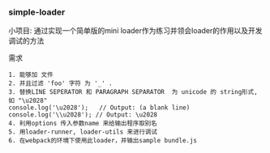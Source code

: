 ### simple-loader

小项目: 通过实现一个简单版的mini loader作为练习并领会loader的作用以及开发调试的方法

需求

```
1. 能够加 文件
2. 并且过滤 'foo' 字符 为 '_' .   
3. 替换LINE SEPERATOR 和 PARAGRAPH SEPARATOR  为 unicode 的 string形式, 如 "\u2028"
console.log('\u2028');   // Output: (a blank line)
console.log('\\u2028'); // Output: \u2028
4. 利用options 传入参数name 来给输出程序取别名
5. 用loader-runner, loader-utils 来进行调试
6. 在webpack的环境下使用此loader，并输出sample bundle.js

```
